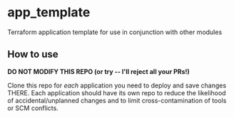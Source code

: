 # app_template
Terraform application template for use in conjunction with other modules

## How to use
**DO NOT MODIFY THIS REPO (or try -- I'll reject all your PRs!)**

Clone this repo for *each* application you need to deploy and save changes THERE.  Each application should have its own repo to reduce the likelihood of accidental/unplanned changes and to limit cross-contamination of tools or SCM conflicts.
